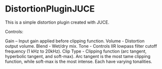 # DistortionPluginJUCE
This is a simple distortion plugin created with JUCE.

Controls:

Gain – Input gain applied before clipping function.
Volume - Distortion output volume.
Blend - Wet/dry mix.
Tone - Controls IIR lowpass filter cutoff frequency (1 kHz to 20kHz).
Clip Type - Clipping function (arc tangent, hyperbolic tangent, and soft-max). Arc tangent is the most tame clipping function, while soft-max is the most intense. Each have varying tonalities. 
